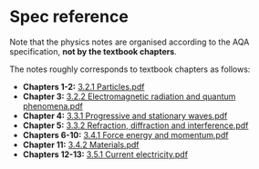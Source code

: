 # Spec reference

Note that the physics notes are organised according to the AQA specification, **not by the textbook chapters**.

The notes roughly corresponds to textbook chapters as follows:

- **Chapters 1-2:** [3.2.1 Particles.pdf](./3.2.1_Particles.pdf)
- **Chapter 3:** [3.2.2 Electromagnetic radiation and quantum phenomena.pdf](./3.2.2_Electromagnetic_radiation_and_quantum_phenomena.pdf)
- **Chapter 4:** [3.3.1 Progressive and stationary waves.pdf](./3.3.1_Progressive_and_stationary_waves.pdf)
- **Chapter 5:** [3.3.2 Refraction, diffraction and interference.pdf](./3.3.2_Refraction,_diffraction_and_interference.pdf)
- **Chapters 6-10:** [3.4.1 Force energy and momentum.pdf](./3.4.1_Force_energy_and_momentum.pdf)
- **Chapter 11:** [3.4.2 Materials.pdf](./3.4.2_Materials.pdf)
- **Chapters 12-13:** [3.5.1 Current electricity.pdf](./3.5.1_Current_electricity.pdf)
